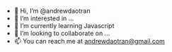 - 👋 Hi, I’m @andrewdaotran
- 👀 I’m interested in ...
- 🌱 I’m currently learning Javascript
- 💞️ I’m looking to collaborate on ...
- 📫 You can reach me at andrewdaotran@gmail.com

<!---
andrewdaotran/andrewdaotran is a ✨ special ✨ repository because its `README.md` (this file) appears on your GitHub profile.
You can click the Preview link to take a look at your changes.
--->
